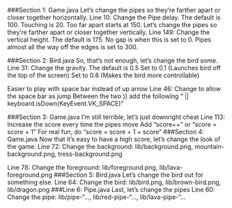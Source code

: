 ###Section 1: Game.java
Let’s change the pipes so they’re farther apart or closer together horizontally.
Line 10: Change the Pipe delay. 
    The default is 100. 
    Touching is 20.
    Too far apart starts at 150.
Let’s change the pipes so they’re farther apart or closer together vertically.
Line 149: Change the vertical height.
    The default is 175.
    No gap is when this is set to 0.
    Pipes almost all the way off the edges is set to 300.

###Section 2: Bird.java
So, that’s not enough, let’s change the bird some.
Line 31: Change the gravity.
    The default is 0.5
    Set to 0.1 (Launches bird off the top of the screen)
    Set to 0.8 (Makes the bird more controllable)

Easier to play with space bar instead of up arrow
Line 46: Change to allow the space bar as jump
    Between the two )) add the following
    “ || keyboard.isDown(KeyEvent.VK_SPACE)”

###Section 3: Game.java
I’m still terrible, let’s just downright cheat
Line 113: Increase the score every time the pipes move
    Add “score++” or “score = score + 1”
For real fun, do “score = score + 1 + score”
###Section 4: Game.java
Now that it’s easy to have a high score, let’s change the look of the game.
Line 72: Change the background: lib/background.png, mountain-background.png, tress-background.png

Line 78: Change the foreground: lib/foreground.png, lib/lava-foreground.png
###Section 5: Bird.java
Let’s change the bird out for something else.
Line 64: Change the bird: lib/bird.png, lib/brown-bird.png, lib/dragon.png
###Line 6: Pipe.java
Last, let’s change the pipes
Line 60: Change the pipe: lib/pipe-“…, lib/red-pipe-“…, lib/lava-pipe-“…




